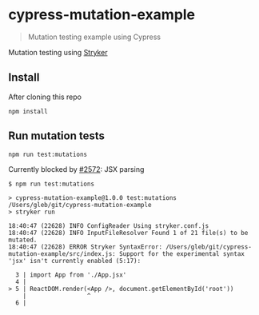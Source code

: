 # cypress-mutation-example
> Mutation testing example using Cypress

Mutation testing using [Stryker](https://stryker-mutator.io/)

## Install

After cloning this repo

```shell
npm install
```

## Run mutation tests

```shell
npm run test:mutations
```

Currently blocked by [#2572](https://github.com/stryker-mutator/stryker/issues/2572): JSX parsing

```
$ npm run test:mutations

> cypress-mutation-example@1.0.0 test:mutations /Users/gleb/git/cypress-mutation-example
> stryker run

18:40:47 (22628) INFO ConfigReader Using stryker.conf.js
18:40:47 (22628) INFO InputFileResolver Found 1 of 21 file(s) to be mutated.
18:40:47 (22628) ERROR Stryker SyntaxError: /Users/gleb/git/cypress-mutation-example/src/index.js: Support for the experimental syntax 'jsx' isn't currently enabled (5:17):

  3 | import App from './App.jsx'
  4 |
> 5 | ReactDOM.render(<App />, document.getElementById('root'))
    |                 ^
  6 |
```
